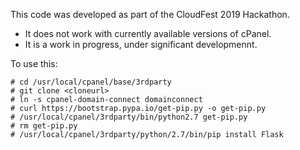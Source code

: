 This code was developed as part of the CloudFest 2019 Hackathon.

* It does not work with currently available versions of cPanel.
* It is a work in progress, under significant developmennt.

To use this:

    # cd /usr/local/cpanel/base/3rdparty
    # git clone <cloneurl>
    # ln -s cpanel-domain-connect domainconnect
    # curl https://bootstrap.pypa.io/get-pip.py -o get-pip.py
    # /usr/local/cpanel/3rdparty/bin/python2.7 get-pip.py
    # rm get-pip.py
    # /usr/local/cpanel/3rdparty/python/2.7/bin/pip install Flask
